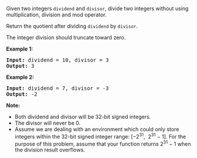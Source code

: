 <div><p>Given two integers <code>dividend</code> and <code>divisor</code>, divide two integers without using multiplication, division and mod operator.</p>

<p>Return the quotient after dividing <code>dividend</code> by <code>divisor</code>.</p>

<p>The integer division should truncate toward zero.</p>

<p><strong>Example 1:</strong></p>

<pre><strong>Input:</strong> dividend = 10, divisor = 3
<strong>Output:</strong> 3</pre>

<p><strong>Example 2:</strong></p>

<pre><strong>Input:</strong> dividend = 7, divisor = -3
<strong>Output:</strong> -2</pre>

<p><strong>Note:</strong></p>

<ul>
	<li>Both dividend and divisor&nbsp;will be&nbsp;32-bit&nbsp;signed integers.</li>
	<li>The divisor will never be 0.</li>
	<li>Assume we are dealing with an environment which could only store integers within the 32-bit signed integer range: [−2<sup>31</sup>, &nbsp;2<sup>31</sup> − 1]. For the purpose of this problem, assume that your function returns 2<sup>31</sup> − 1 when the division result&nbsp;overflows.</li>
</ul>
</div>
